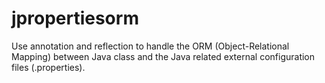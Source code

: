 # jpropertiesorm
Use annotation and reflection to handle the ORM (Object-Relational Mapping) between Java class and the Java related external configuration files (.properties).